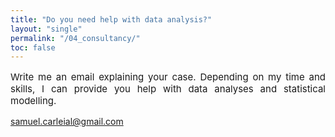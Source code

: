 ```yaml
---
title: "Do you need help with data analysis?"
layout: "single"
permalink: "/04_consultancy/"
toc: false
---
```



<p style="font-size:15px" align="justify">
Write me an email explaining your case. Depending on my time and skills, I can provide you help with data analyses and statistical modelling.
</p>

<a style="font-size:15px" href="samuel.carleial@gmail.com">samuel.carleial@gmail.com</a>
